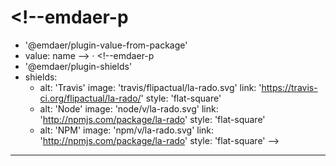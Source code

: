 <!--emdaer-p
  - '@emdaer/plugin-image'
  - src: https://github.com/flipactual/la-rado/raw/master/banner.svg?sanitize=true 
    alt: La Rado
    align: center
-->

# <!--emdaer-p
  - '@emdaer/plugin-value-from-package'
  - value: name
--> · <!--emdaer-p
  - '@emdaer/plugin-shields'
  - shields:
    - alt: 'Travis'
      image: 'travis/flipactual/la-rado.svg'
      link: 'https://travis-ci.org/flipactual/la-rado/'
      style: 'flat-square'
    - alt: 'Node'
      image: 'node/v/la-rado.svg'
      link: 'http://npmjs.com/package/la-rado'
      style: 'flat-square'
    - alt: 'NPM'
      image: 'npm/v/la-rado.svg'
      link: 'http://npmjs.com/package/la-rado'
      style: 'flat-square'
-->

<!--emdaer-p
  - '@emdaer/plugin-import'
  - path: .emdaer/README/Why.md
    runEmdaer: true
-->

<!--emdaer-p
  - '@emdaer/plugin-import'
  - path: .emdaer/README/How.md
    runEmdaer: true
-->

---

<!--emdaer-p
  - '@emdaer/plugin-license-reference'
-->

